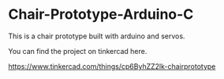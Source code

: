 # Chair-Prototype-Arduino-C
This is a chair prototype built with arduino and servos.

You can find the project on tinkercad here.

https://www.tinkercad.com/things/cp6ByhZZ2lk-chairprototype
